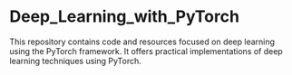 # Deep_Learning_with_PyTorch
This repository contains code and resources focused on deep learning using the PyTorch framework. It offers practical implementations of deep learning techniques using PyTorch.
